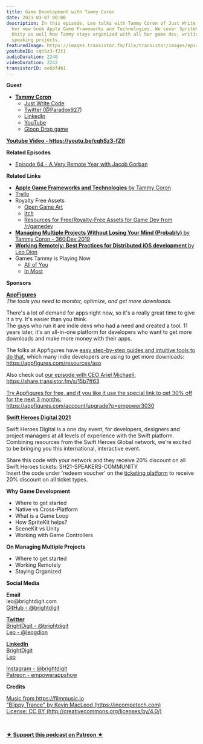 ```yaml
---
title: Game Development with Tammy Coron
date: 2021-03-07 00:00
description: In this episode, Leo talks with Tammy Coron of Just Write Code about
  her new book Apple Game Frameworks and Technologies. We cover SpriteKit, SceneKit,
  Unity as well how Tammy stays organized with all her game dev, writing, and public
  speaking projects.
featuredImage: https://images.transistor.fm/file/transistor/images/episode/474558/full_1614786743-artwork.jpg
youtubeID: cqhSz3-fZtI
audioDuration: 2240
videoDuration: 2242
transistorID: ee6bf4b1
---
```

<p><b>Guest</b></p><ul><li>
<a href="https://tammycoron.com"><strong>Tammy Coron</strong></a><ul>
<li><a href="https://justwritecode.net">Just Write Code</a></li>
<li>
<a href="https://twitter.com/Paradox927">Twitter (@Paradox927</a>)</li>
<li><a href="https://www.linkedin.com/in/paradox927/">LinkedIn</a></li>
<li><a href="https://www.youtube.com/user/paradox927">YouTube</a></li>
<li>
<a href="https://apps.apple.com/us/app/gloop-drop/id1441553754">Gloop Drop game</a> </li>
</ul>
</li></ul><p><a href="https://youtu.be/cqhSz3-fZtI"><strong>Youtube Video - https://youtu.be/cqhSz3-fZtI</strong></a></p><p><b>Related Episodes</b></p><ul><li><a href="https://share.transistor.fm/s/2445da70">Episode 64 - A Very Remote Year with Jacob Gorban</a></li></ul><p><b>Related Links</b></p><ul>
<li><a href="https://pragprog.com/titles/tcswift/apple-game-frameworks-and-technologies/"><strong>Apple Game Frameworks and Technologies</strong> by Tammy Coron</a></li>
<li><a href="https://trello.com">Trello</a></li>
<li>Royalty Free Assets<ul>
<li><a href="%20https://opengameart.org">Open Game Art</a></li>
<li><a href="%20https://itch.io/game-assets/free">Itch</a></li>
<li><a href="https://www.reddit.com/r/gamedev/comments/1os10r/resources_for_freeroyaltyfree_assets_for_game_dev/">Resources for Free/Royalty-Free Assets for Game Dev from /r/gamedev</a></li>
</ul>
</li>
<li><a href="https://www.youtube.com/watch?v=3nGirZfKWJ0"><strong>Managing Multiple Projects Without Losing Your Mind (Probably)</strong> by Tammy Coron - 360iDev 2019</a></li>
<li><a href="https://brightdigit.com/blog/2021/02/25/working-remotely-ios-development/"><strong>Working Remotely: Best Practices for Distributed iOS development </strong>by Leo Dion</a></li>
<li>Games Tammy is Playing Now<ul>
<li><a href="https://apps.apple.com/us/app/all-of-you/id1497510732">All of You</a></li>
<li><a href="https://inmostgame.com">In Most</a></li>
</ul>
</li>
</ul><p><b>Sponsors</b></p><p><a href="https://appfigures.com/account/upgrade?p=empower3030"><strong>AppFigures</strong></a><strong><br></strong><em>The tools you need to monitor, optimize, and get more downloads.</em><strong></strong></p><p>There's a lot of demand for apps right now, so it's a really great time to give it a try. It's easier than you think.<br>The guys who run it are indie devs who had a need and created a tool. 11 years later, it's an all-in-one platform for developers who want to get more downloads and make more money with their apps.</p><p>The folks at Appfigures have <a href="https://appfigures.com/resources/aso">easy step-by-step guides and intuitive tools to do that</a>, which many indie developers are using to get more downloads:<br><a href="https://appfigures.com/resources/aso">https://appfigures.com/resources/aso</a></p><p>Also check out <a href="https://share.transistor.fm/s/15b7ff63">our episode with CEO Ariel Michaeli:<br>https://share.transistor.fm/s/15b7ff63</a></p><p><a href="https://appfigures.com/account/upgrade?p=empower3030">Try Appfigures for free, and if you like it use the special link to get 30% off for the next 3 months:</a><a href="https://www.linode.com/?r=97e09acbd5d304d87dadef749491d245e71c74e7"><br></a><a href="https://appfigures.com/account/upgrade?p=empower3030">https://appfigures.com/account/upgrade?p=empower3030</a></p><p><a href="https://swiftheroes.com/2021/"><strong>Swift Heroes Digital 2021</strong></a><strong></strong></p><p>Swift Heroes Digital is a one day event, for developers, designers and project managers at all levels of experience with the Swift platform. Combining resources from the Swift Heroes Global network, we’re excited to be bringing you this international, interactive event. </p><p>Share this code with your network and they receive 20% discount on all Swift Heroes tickets: SH21-SPEAKERS-COMMUNITY<br>Insert the code under 'redeem voucher' on the <a href="https://pretix.eu/advento/SH2021/">ticketing platform</a> to receive 20% discount on all ticket types.</p><p><b>Why Game Development</b></p><ul>
<li>Where to get started</li>
<li>Native vs Cross-Platform</li>
<li>What is a Game Loop</li>
<li>How SpriteKit helps?</li>
<li>SceneKit vs Unity</li>
<li>Working with Game Controllers</li>
</ul><p><b>On Managing Multiple Projects</b></p><ul>
<li>Where to get started</li>
<li>Working Remotely</li>
<li>Staying Organized</li>
</ul><p><b>Social Media</b></p><p><strong>Email</strong><br>leo@brightdigit.com<br><a href="https://github.com/brightdigit">GitHub - @brightdigit</a></p><p><a href="https://twitter.com/brightdigit"><strong>Twitter </strong><br>BrightDigit - @brightdigit</a><br><a href="https://twitter.com/leogdion">Leo - @leogdion</a></p><p><a href="https://www.linkedin.com/company/bright-digit"><strong>LinkedIn</strong><br>BrightDigit</a><br><a href="https://www.linkedin.com/in/leogdion/">Leo</a></p><p><a href="https://www.instagram.com/brightdigit/">Instagram - @brightdigit</a><br><a href="https://www.patreon.com/empowerappsshow">Patreon - empowerappshow</a></p><p><b>Credits</b></p><p><a href="https://filmmusic.io/">Music from https://filmmusic.io</a><br><a href="https://incompetech.com/">"Blippy Trance" by Kevin MacLeod (https://incompetech.com)</a><br><a href="http://creativecommons.org/licenses/by/4.0/">License: CC BY (http://creativecommons.org/licenses/by/4.0/)</a></p><p><br></p><p><strong><a href="https://www.patreon.com/empowerappsshow" rel="payment" title="★ Support this podcast on Patreon ★">★ Support this podcast on Patreon ★</a></strong></p>
      